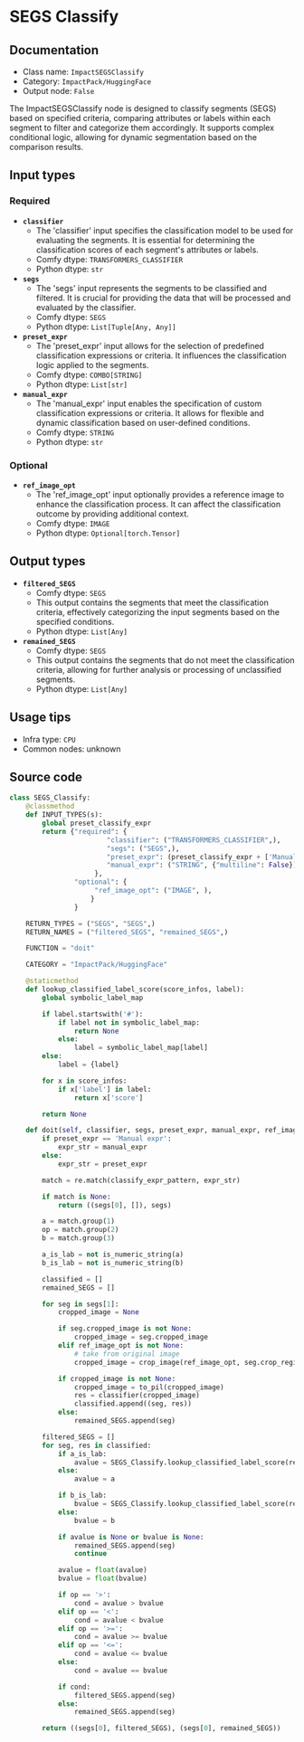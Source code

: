 # SEGS Classify
## Documentation
- Class name: `ImpactSEGSClassify`
- Category: `ImpactPack/HuggingFace`
- Output node: `False`

The ImpactSEGSClassify node is designed to classify segments (SEGS) based on specified criteria, comparing attributes or labels within each segment to filter and categorize them accordingly. It supports complex conditional logic, allowing for dynamic segmentation based on the comparison results.
## Input types
### Required
- **`classifier`**
    - The 'classifier' input specifies the classification model to be used for evaluating the segments. It is essential for determining the classification scores of each segment's attributes or labels.
    - Comfy dtype: `TRANSFORMERS_CLASSIFIER`
    - Python dtype: `str`
- **`segs`**
    - The 'segs' input represents the segments to be classified and filtered. It is crucial for providing the data that will be processed and evaluated by the classifier.
    - Comfy dtype: `SEGS`
    - Python dtype: `List[Tuple[Any, Any]]`
- **`preset_expr`**
    - The 'preset_expr' input allows for the selection of predefined classification expressions or criteria. It influences the classification logic applied to the segments.
    - Comfy dtype: `COMBO[STRING]`
    - Python dtype: `List[str]`
- **`manual_expr`**
    - The 'manual_expr' input enables the specification of custom classification expressions or criteria. It allows for flexible and dynamic classification based on user-defined conditions.
    - Comfy dtype: `STRING`
    - Python dtype: `str`
### Optional
- **`ref_image_opt`**
    - The 'ref_image_opt' input optionally provides a reference image to enhance the classification process. It can affect the classification outcome by providing additional context.
    - Comfy dtype: `IMAGE`
    - Python dtype: `Optional[torch.Tensor]`
## Output types
- **`filtered_SEGS`**
    - Comfy dtype: `SEGS`
    - This output contains the segments that meet the classification criteria, effectively categorizing the input segments based on the specified conditions.
    - Python dtype: `List[Any]`
- **`remained_SEGS`**
    - Comfy dtype: `SEGS`
    - This output contains the segments that do not meet the classification criteria, allowing for further analysis or processing of unclassified segments.
    - Python dtype: `List[Any]`
## Usage tips
- Infra type: `CPU`
- Common nodes: unknown


## Source code
```python
class SEGS_Classify:
    @classmethod
    def INPUT_TYPES(s):
        global preset_classify_expr
        return {"required": {
                        "classifier": ("TRANSFORMERS_CLASSIFIER",),
                        "segs": ("SEGS",),
                        "preset_expr": (preset_classify_expr + ['Manual expr'],),
                        "manual_expr": ("STRING", {"multiline": False}),
                     },
                "optional": {
                     "ref_image_opt": ("IMAGE", ),
                    }
                }

    RETURN_TYPES = ("SEGS", "SEGS",)
    RETURN_NAMES = ("filtered_SEGS", "remained_SEGS",)

    FUNCTION = "doit"

    CATEGORY = "ImpactPack/HuggingFace"

    @staticmethod
    def lookup_classified_label_score(score_infos, label):
        global symbolic_label_map

        if label.startswith('#'):
            if label not in symbolic_label_map:
                return None
            else:
                label = symbolic_label_map[label]
        else:
            label = {label}

        for x in score_infos:
            if x['label'] in label:
                return x['score']

        return None

    def doit(self, classifier, segs, preset_expr, manual_expr, ref_image_opt=None):
        if preset_expr == 'Manual expr':
            expr_str = manual_expr
        else:
            expr_str = preset_expr

        match = re.match(classify_expr_pattern, expr_str)

        if match is None:
            return ((segs[0], []), segs)

        a = match.group(1)
        op = match.group(2)
        b = match.group(3)

        a_is_lab = not is_numeric_string(a)
        b_is_lab = not is_numeric_string(b)

        classified = []
        remained_SEGS = []

        for seg in segs[1]:
            cropped_image = None

            if seg.cropped_image is not None:
                cropped_image = seg.cropped_image
            elif ref_image_opt is not None:
                # take from original image
                cropped_image = crop_image(ref_image_opt, seg.crop_region)

            if cropped_image is not None:
                cropped_image = to_pil(cropped_image)
                res = classifier(cropped_image)
                classified.append((seg, res))
            else:
                remained_SEGS.append(seg)

        filtered_SEGS = []
        for seg, res in classified:
            if a_is_lab:
                avalue = SEGS_Classify.lookup_classified_label_score(res, a)
            else:
                avalue = a

            if b_is_lab:
                bvalue = SEGS_Classify.lookup_classified_label_score(res, b)
            else:
                bvalue = b

            if avalue is None or bvalue is None:
                remained_SEGS.append(seg)
                continue

            avalue = float(avalue)
            bvalue = float(bvalue)

            if op == '>':
                cond = avalue > bvalue
            elif op == '<':
                cond = avalue < bvalue
            elif op == '>=':
                cond = avalue >= bvalue
            elif op == '<=':
                cond = avalue <= bvalue
            else:
                cond = avalue == bvalue

            if cond:
                filtered_SEGS.append(seg)
            else:
                remained_SEGS.append(seg)

        return ((segs[0], filtered_SEGS), (segs[0], remained_SEGS))

```
